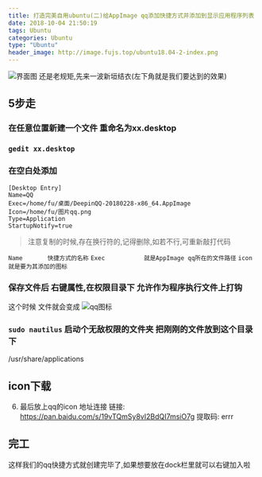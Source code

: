 ```yaml
---
title: 打造完美自用ubuntu(二)给AppImage qq添加快捷方式并添加到显示应用程序列表
date: 2018-10-04 21:50:19
tags: Ubuntu
categories: Ubuntu
type: "Ubuntu"
header_image: http://image.fujs.top/ubuntu18.04-2-index.png
---
```

![界面图](http://image.fujs.top/ubuntu18.04-2-index.png)
还是老规矩,先来一波新垣结衣(左下角就是我们要达到的效果)
## 5步走
### 在任意位置新建一个文件 重命名为xx.desktop
### `gedit xx.desktop`
### 在空白处添加
```
[Desktop Entry]
Name=QQ
Exec=/home/fu/桌面/DeepinQQ-20180228-x86_64.AppImage
Icon=/home/fu/图片qq.png           
Type=Application
StartupNotify=true
```
>注意复制的时候,存在换行符的,记得删除,如若不行,可重新敲打代码

`Name		快捷方式的名称`
`Exec			就是AppImage qq所在的文件路径`
`icon			就是要为其添加的图标`

### 保存文件后 右键属性,在权限目录下 **允许作为程序执行文件上**打钩
这个时候 文件就会变成
![qq图标](http://image.fujs.top/ubuntu18.04-2-qq.png)
### `sudo nautilus` 启动个无敌权限的文件夹 把刚刚的文件放到这个目录下
 /usr/share/applications
## icon下载
 6. 最后放上qq的icon 地址连接
 链接: https://pan.baidu.com/s/19vTQmSy8vI2BdQI7msiO7g 提取码: errr
 
## 完工
这样我们的qq快捷方式就创建完毕了,如果想要放在dock栏里就可以右键加入啦